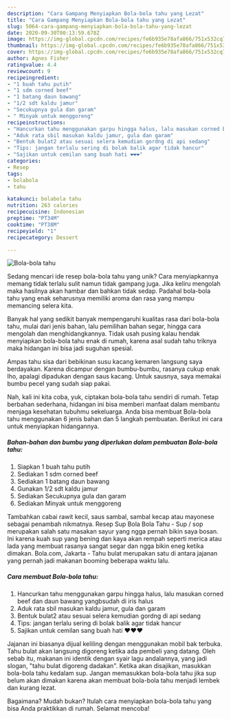 ```yaml
---
description: "Cara Gampang Menyiapkan Bola-bola tahu yang Lezat"
title: "Cara Gampang Menyiapkan Bola-bola tahu yang Lezat"
slug: 5064-cara-gampang-menyiapkan-bola-bola-tahu-yang-lezat
date: 2020-09-30T00:13:59.678Z
image: https://img-global.cpcdn.com/recipes/fe6b935e78afa866/751x532cq70/bola-bola-tahu-foto-resep-utama.jpg
thumbnail: https://img-global.cpcdn.com/recipes/fe6b935e78afa866/751x532cq70/bola-bola-tahu-foto-resep-utama.jpg
cover: https://img-global.cpcdn.com/recipes/fe6b935e78afa866/751x532cq70/bola-bola-tahu-foto-resep-utama.jpg
author: Agnes Fisher
ratingvalue: 4.4
reviewcount: 9
recipeingredient:
- "1 buah tahu putih"
- "1 sdm corned beef"
- "1 batang daun bawang"
- "1/2 sdt kaldu jamur"
- "Secukupnya gula dan garam"
- " Minyak untuk menggoreng"
recipeinstructions:
- "Hancurkan tahu menggunakan garpu hingga halus, lalu masukan corned beef dan daun bawang yangbsudah di iris halus"
- "Aduk rata sbil masukan kaldu jamur, gula dan garam"
- "Bentuk bulat2 atau sesuai selera kemudian gordng di api sedang"
- "Tips: jangan terlalu sering di bolak balik agar tidak hancur"
- "Sajikan untuk cemilan sang buah hati ❤❤❤"
categories:
- Resep
tags:
- bolabola
- tahu

katakunci: bolabola tahu 
nutrition: 263 calories
recipecuisine: Indonesian
preptime: "PT34M"
cooktime: "PT38M"
recipeyield: "1"
recipecategory: Dessert

---
```



![Bola-bola tahu](https://img-global.cpcdn.com/recipes/fe6b935e78afa866/751x532cq70/bola-bola-tahu-foto-resep-utama.jpg)

Sedang mencari ide resep bola-bola tahu yang unik? Cara menyiapkannya memang tidak terlalu sulit namun tidak gampang juga. Jika keliru mengolah maka hasilnya akan hambar dan bahkan tidak sedap. Padahal bola-bola tahu yang enak seharusnya memiliki aroma dan rasa yang mampu memancing selera kita.

Banyak hal yang sedikit banyak mempengaruhi kualitas rasa dari bola-bola tahu, mulai dari jenis bahan, lalu pemilihan bahan segar, hingga cara mengolah dan menghidangkannya. Tidak usah pusing kalau hendak menyiapkan bola-bola tahu enak di rumah, karena asal sudah tahu triknya maka hidangan ini bisa jadi suguhan spesial.

Ampas tahu sisa dari bebikinan susu kacang kemaren langsung saya berdayakan. Karena dicampur dengan bumbu-bumbu, rasanya cukup enak lho, apalagi dipadukan dengan saus kacang. Untuk sausnya, saya memakai bumbu pecel yang sudah siap pakai.


Nah, kali ini kita coba, yuk, ciptakan bola-bola tahu sendiri di rumah. Tetap berbahan sederhana, hidangan ini bisa memberi manfaat dalam membantu menjaga kesehatan tubuhmu sekeluarga. Anda bisa membuat Bola-bola tahu menggunakan 6 jenis bahan dan 5 langkah pembuatan. Berikut ini cara untuk menyiapkan hidangannya.

<!--inarticleads1-->

##### Bahan-bahan dan bumbu yang diperlukan dalam pembuatan Bola-bola tahu:

1. Siapkan 1 buah tahu putih
1. Sediakan 1 sdm corned beef
1. Sediakan 1 batang daun bawang
1. Gunakan 1/2 sdt kaldu jamur
1. Sediakan Secukupnya gula dan garam
1. Sediakan  Minyak untuk menggoreng


Tambahkan cabai rawit kecil, saus sambal, sambal kecap atau mayonese sebagai penambah nikmatnya. Resep Sup Bola Bola Tahu - Sup / sop merupakan salah satu masakan sayur yang ngga pernah bikin saya bosan. Ini karena kuah sup yang bening dan kaya akan rempah seperti merica atau lada yang membuat rasanya sangat segar dan ngga bikin eneg ketika dimakan. Bola.com, Jakarta - Tahu bulat merupakan satu di antara jajanan yang pernah jadi makanan booming beberapa waktu lalu. 

<!--inarticleads2-->

##### Cara membuat Bola-bola tahu:

1. Hancurkan tahu menggunakan garpu hingga halus, lalu masukan corned beef dan daun bawang yangbsudah di iris halus
1. Aduk rata sbil masukan kaldu jamur, gula dan garam
1. Bentuk bulat2 atau sesuai selera kemudian gordng di api sedang
1. Tips: jangan terlalu sering di bolak balik agar tidak hancur
1. Sajikan untuk cemilan sang buah hati ❤❤❤


Jajanan ini biasanya dijual keliling dengan menggunakan mobil bak terbuka. Tahu bulat akan langsung digoreng ketika ada pembeli yang datang. Oleh sebab itu, makanan ini identik dengan syair lagu andalannya, yang jadi slogan, &#34;tahu bulat digoreng dadakan&#34;. Ketika akan disajikan, masukkan bola-bola tahu kedalam sup. Jangan memasukkan bola-bola tahu jika sup belum akan dimakan karena akan membuat bola-bola tahu menjadi lembek dan kurang lezat. 

Bagaimana? Mudah bukan? Itulah cara menyiapkan bola-bola tahu yang bisa Anda praktikkan di rumah. Selamat mencoba!
